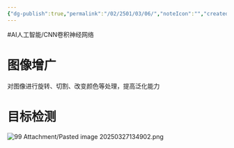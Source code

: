 ```yaml
---
{"dg-publish":true,"permalink":"/02/2501/03/06/","noteIcon":"","created":"2025-03-27T13:44","updated":"2025-07-01T13:38"}
---
```


#AI人工智能/CNN卷积神经网络 
# 图像增广
对图像进行旋转、切割、改变颜色等处理，提高泛化能力
# 目标检测
![99 Attachment/Pasted image 20250327134902.png](/img/user/99%20Attachment/Pasted%20image%2020250327134902.png)
